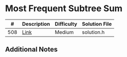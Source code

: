 # Most Frequent Subtree Sum
|#|Description|Difficulty|Solution File|
|-|-|-|-|
|508|[Link](https://leetcode.com/problems/most-frequent-subtree-sum/)|Medium|solution.h|

## Additional Notes
